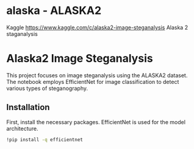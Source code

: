 # alaska - ALASKA2
Kaggle https://www.kaggle.com/c/alaska2-image-steganalysis
Alaska 2 staganalysis 


# Alaska2 Image Steganalysis

This project focuses on image steganalysis using the ALASKA2 dataset. The notebook employs EfficientNet for image classification to detect various types of steganography.

## Installation

First, install the necessary packages. EfficientNet is used for the model architecture.

```bash
!pip install -q efficientnet

